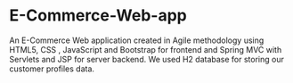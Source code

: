 # E-Commerce-Web-app
An E-Commerce Web application created in Agile methodology using HTML5, CSS , JavaScript and Bootstrap for frontend and Spring MVC with Servlets and JSP for server backend. We used H2 database for storing our customer profiles data.
